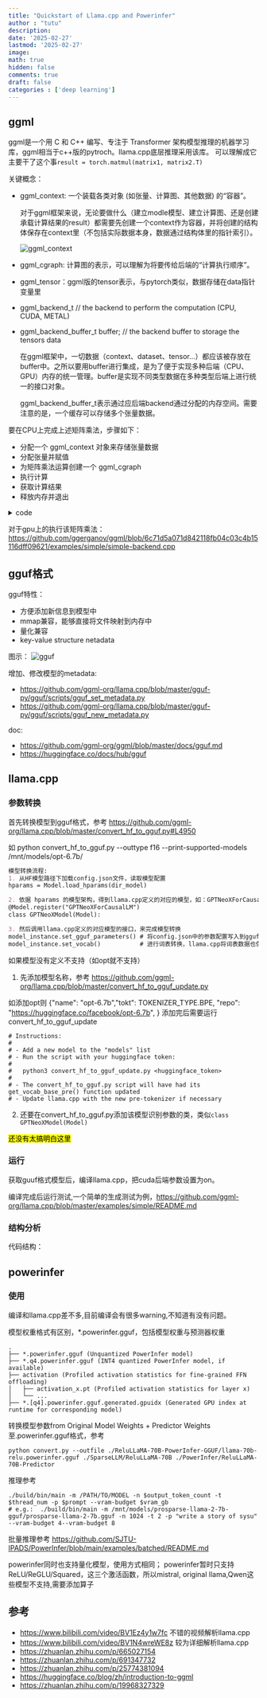 ```yaml
---
title: "Quickstart of Llama.cpp and Powerinfer"
author : "tutu"
description:
date: '2025-02-27'
lastmod: '2025-02-27'
image:
math: true
hidden: false
comments: true
draft: false
categories : ['deep learning']
---
```


## ggml

ggml是一个用 C 和 C++ 编写、专注于 Transformer 架构模型推理的机器学习库，ggml相当于c++版的pytroch。llama.cpp底层推理采用该库。
可以理解成它主要干了这个事`result = torch.matmul(matrix1, matrix2.T)`

关键概念：

- ggml_context: 一个装载各类对象 (如张量、计算图、其他数据) 的“容器”。

  对于ggml框架来说，无论要做什么（建立modle模型、建立计算图、还是创建承载计算结果的result）都需要先创建一个context作为容器，并将创建的结构体保存在context里（不包括实际数据本身，数据通过结构体里的指针索引）。

  ![ggml_context](ggml_context.png)

- ggml_cgraph: 计算图的表示，可以理解为将要传给后端的“计算执行顺序”。
- ggml_tensor：ggml版的tensor表示，与pytorch类似，数据存储在data指针变量里
- ggml_backend_t // the backend to perform the computation (CPU, CUDA, METAL)
- ggml_backend_buffer_t buffer; // the backend buffer to storage the tensors data

  在ggml框架中，一切数据（context、dataset、tensor...）都应该被存放在buffer中。之所以要用buffer进行集成，是为了便于实现多种后端（CPU、GPU）内存的统一管理。buffer是实现不同类型数据在多种类型后端上进行统一的接口对象。

  ggml_backend_buffer_t表示通过应后端backend通过分配的内存空间。需要注意的是，一个缓存可以存储多个张量数据。

要在CPU上完成上述矩阵乘法，步骤如下：

- 分配一个 ggml_context 对象来存储张量数据
- 分配张量并赋值
- 为矩阵乘法运算创建一个 ggml_cgraph
- 执行计算
- 获取计算结果
- 释放内存并退出

<details>

<summary>code</summary>

```c
#include "ggml.h"
#include "ggml-cpu.h"
#include <string.h>
#include <stdio.h>

int main(void) {
    // initialize data of matrices to perform matrix multiplication
    const int rows_A = 4, cols_A = 2;
    float matrix_A[rows_A * cols_A] = {
        2, 8,
        5, 1,
        4, 2,
        8, 6
    };
    const int rows_B = 3, cols_B = 2;
    float matrix_B[rows_B * cols_B] = {
        10, 5,
        9, 9,
        5, 4
    };

    // 1. Allocate `ggml_context` to store tensor data
    // Calculate the size needed to allocate
    size_t ctx_size = 0;
    ctx_size += rows_A * cols_A * ggml_type_size(GGML_TYPE_F32); // tensor a
    ctx_size += rows_B * cols_B * ggml_type_size(GGML_TYPE_F32); // tensor b
    ctx_size += rows_A * rows_B * ggml_type_size(GGML_TYPE_F32); // result
    ctx_size += 3 * ggml_tensor_overhead(); // metadata for 3 tensors
    ctx_size += ggml_graph_overhead(); // compute graph
    ctx_size += 1024; // some overhead (exact calculation omitted for simplicity)

    // Allocate `ggml_context` to store tensor data
    struct ggml_init_params params = {
        /*.mem_size =*/ ctx_size,
        /*.mem_buffer =*/ NULL,
        /*.no_alloc =*/ false,
    };
    struct ggml_context * ctx = ggml_init(params);

    // 2. Create tensors and set data
    struct ggml_tensor * tensor_a = ggml_new_tensor_2d(ctx, GGML_TYPE_F32, cols_A, rows_A);
    struct ggml_tensor * tensor_b = ggml_new_tensor_2d(ctx, GGML_TYPE_F32, cols_B, rows_B);
    memcpy(tensor_a->data, matrix_A, ggml_nbytes(tensor_a));
    memcpy(tensor_b->data, matrix_B, ggml_nbytes(tensor_b));


    // 3. Create a `ggml_cgraph` for mul_mat operation
    struct ggml_cgraph * gf = ggml_new_graph(ctx);

    // result = a*b^T
    // Pay attention: ggml_mul_mat(A, B) ==> B will be transposed internally
    // the result is transposed
    struct ggml_tensor * result = ggml_mul_mat(ctx, tensor_a, tensor_b);

    // Mark the "result" tensor to be computed
    ggml_build_forward_expand(gf, result);

    // 4. Run the computation
    int n_threads = 1; // Optional: number of threads to perform some operations with multi-threading
    ggml_graph_compute_with_ctx(ctx, gf, n_threads);

    // 5. Retrieve results (output tensors)
    float * result_data = (float *) result->data;
    printf("mul mat (%d x %d) (transposed result):\n[", (int) result->ne[0], (int) result->ne[1]);
    for (int j = 0; j < result->ne[1]/* rows */; j++) {
        if (j > 0) {
            printf("\n");
        }

        for (int i = 0; i < result->ne[0]/* cols */; i++) {
            printf(" %.2f", result_data[j * result->ne[0] + i]);
        }
    }
    printf(" ]\n");

    // 6. Free memory and exit
    ggml_free(ctx);
    return 0;
}

```

</details>

对于gpu上的执行该矩阵乘法：
<https://github.com/ggerganov/ggml/blob/6c71d5a071d842118fb04c03c4b15116dff09621/examples/simple/simple-backend.cpp>

## gguf格式

gguf特性：

- 方便添加新信息到模型中
- mmap兼容，能够直接将文件映射到内存中
- 量化兼容
- key-value structure netadata

图示：
![gguf](gguf.png)

增加、修改模型的metadata:

- <https://github.com/ggml-org/llama.cpp/blob/master/gguf-py/gguf/scripts/gguf_set_metadata.py>
- <https://github.com/ggml-org/llama.cpp/blob/master/gguf-py/gguf/scripts/gguf_new_metadata.py>

doc:

- <https://github.com/ggml-org/ggml/blob/master/docs/gguf.md>
- <https://huggingface.co/docs/hub/gguf>

## llama.cpp

### 参数转换

首先转换模型到gguf格式，参考
<https://github.com/ggml-org/llama.cpp/blob/master/convert_hf_to_gguf.py#L4950>

如 python convert_hf_to_gguf.py --outtype f16 --print-supported-models /mnt/models/opt-6.7b/

```md
模型转换流程:
1. 从HF模型路径下加载config.json文件，读取模型配置
hparams = Model.load_hparams(dir_model)

2. 依据 hparams 的模型架构，得到llama.cpp定义的对应的模型，如：GPTNeoXForCausalLM，并进行初始化
@Model.register("GPTNeoXForCausalLM")
class GPTNeoXModel(Model):

3. 然后调用llama.cpp定义的对应模型的接口，来完成模型转换
model_instance.set_gguf_parameters() # 将config.json中的参数配置写入到gguf文件的metadata中
model_instance.set_vocab()           # 进行词表转换，llama.cpp将词表数据也保存到了gguf文件中
```

如果模型没有定义不支持（如opt就不支持）

1. 先添加模型名称，参考
<https://github.com/ggml-org/llama.cpp/blob/master/convert_hf_to_gguf_update.py>

如添加opt则
{"name": "opt-6.7b","tokt": TOKENIZER_TYPE.BPE, "repo": "<https://huggingface.co/facebook/opt-6.7b>", }
添加完后需要运行convert_hf_to_gguf_update

```
# Instructions:
#
# - Add a new model to the "models" list
# - Run the script with your huggingface token:
#
#   python3 convert_hf_to_gguf_update.py <huggingface_token>
#
# - The convert_hf_to_gguf.py script will have had its get_vocab_base_pre() function updated
# - Update llama.cpp with the new pre-tokenizer if necessary
```

2. 还要在convert_hf_to_gguf.py添加该模型识别参数的类，类似`class GPTNeoXModel(Model)`

<mark>还没有太搞明白这里</mark>

### 运行

获取guuf格式模型后，编译llama.cpp，把cuda后端参数设置为on。

编译完成后运行测试,一个简单的生成测试为例，<https://github.com/ggml-org/llama.cpp/blob/master/examples/simple/README.md>

### 结构分析

代码结构：

## powerinfer

### 使用

编译和llama.cpp差不多,目前编译会有很多warning,不知道有没有问题。

模型权重格式有区别，*.powerinfer.gguf，包括模型权重与预测器权重

```raw
.
├── *.powerinfer.gguf (Unquantized PowerInfer model)
├── *.q4.powerinfer.gguf (INT4 quantized PowerInfer model, if available)
├── activation (Profiled activation statistics for fine-grained FFN offloading)
│   ├── activation_x.pt (Profiled activation statistics for layer x)
│   └── ...
├── *.[q4].powerinfer.gguf.generated.gpuidx (Generated GPU index at runtime for corresponding model)
```

转换模型参数from Original Model Weights + Predictor Weights至.powerinfer.gguf格式，参考

```raw
python convert.py --outfile ./ReluLLaMA-70B-PowerInfer-GGUF/llama-70b-relu.powerinfer.gguf ./SparseLLM/ReluLLaMA-70B ./PowerInfer/ReluLLaMA-70B-Predictor
```

推理参考

```raw
./build/bin/main -m /PATH/TO/MODEL -n $output_token_count -t $thread_num -p $prompt --vram-budget $vram_gb
# e.g.:  ./build/bin/main -m /mnt/models/prosparse-llama-2-7b-gguf/prosparse-llama-2-7b.gguf -n 1024 -t 2 -p "write a story of sysu" --vram-budget 4--vram-budget 8
```

批量推理参考 <https://github.com/SJTU-IPADS/PowerInfer/blob/main/examples/batched/README.md>

powerinfer同时也支持量化模型，使用方式相同；
powerinfer暂时只支持ReLU/ReGLU/Squared，这三个激活函数，所以mistral, original llama,Qwen这些模型不支持,需要添加算子

## 参考

- <https://www.bilibili.com/video/BV1Ez4y1w7fc> 不错的视频解析llama.cpp
- <https://www.bilibili.com/video/BV1N4wreWE8z> 较为详细解析llama.cpp
- <https://zhuanlan.zhihu.com/p/665027154>
- <https://zhuanlan.zhihu.com/p/691347732>
- <https://zhuanlan.zhihu.com/p/25774381094>
- <https://huggingface.co/blog/zh/introduction-to-ggml>
- <https://zhuanlan.zhihu.com/p/19968327329>

